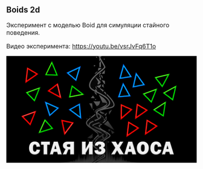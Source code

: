 <h2>Boids 2d</h2>
<p style="font-size: 16px">Эксперимент с моделью Boid для симуляции стайного поведения.</p>
<p style="font-size: 16px">Видео эксперимента: 
<a href="https://youtu.be/vsrJvFq6T1o">https://youtu.be/vsrJvFq6T1o</a></p>
<p><a href="https://youtu.be/vsrJvFq6T1o"><img src="boidvideo.jpg" alt="Boids2d" style="max-width: 100%;"></a></p>
